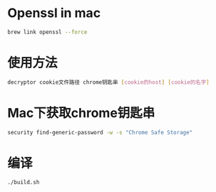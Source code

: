# Openssl in mac
```sh
brew link openssl --force
```

# 使用方法
```sh
decryptor cookie文件路径 chrome钥匙串 [cookie的host] [cookie的名字]
```

# Mac下获取chrome钥匙串
```sh
security find-generic-password -w -s "Chrome Safe Storage"
```

# 编译
```sh
./build.sh
```
